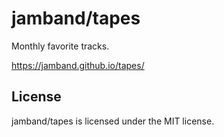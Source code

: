# jamband/tapes

Monthly favorite tracks.

https://jamband.github.io/tapes/

## License

jamband/tapes is licensed under the MIT license.
